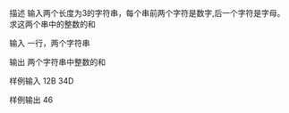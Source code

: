 描述
输入两个长度为3的字符串，每个串前两个字符是数字,后一个字符是字母。 求这两个串中的整数的和

输入
一行，两个字符串

输出
两个字符串中整数的和

样例输入
12B 34D

样例输出
46
